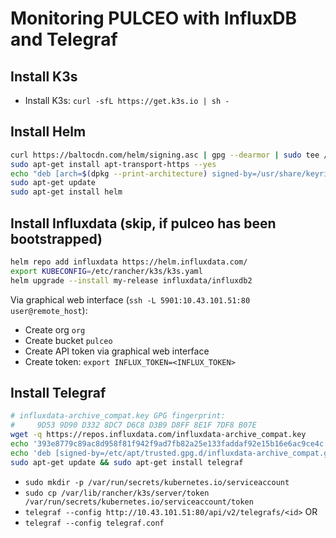 # Monitoring PULCEO with InfluxDB and Telegraf

## Install K3s

- Install K3s: `curl -sfL https://get.k3s.io | sh - `

## Install Helm

```bash
curl https://baltocdn.com/helm/signing.asc | gpg --dearmor | sudo tee /usr/share/keyrings/helm.gpg > /dev/null
sudo apt-get install apt-transport-https --yes
echo "deb [arch=$(dpkg --print-architecture) signed-by=/usr/share/keyrings/helm.gpg] https://baltocdn.com/helm/stable/debian/ all main" | sudo tee /etc/apt/sources.list.d/helm-stable-debian.list
sudo apt-get update
sudo apt-get install helm
```

## Install Influxdata (skip, if pulceo has been bootstrapped)

```bash
helm repo add influxdata https://helm.influxdata.com/
export KUBECONFIG=/etc/rancher/k3s/k3s.yaml
helm upgrade --install my-release influxdata/influxdb2
```

Via graphical web interface (`ssh -L 5901:10.43.101.51:80 user@remote_host`):

- Create org `org`
- Create bucket `pulceo`
- Create API token via graphical web interface
- Create token: `export INFLUX_TOKEN=<INFLUX_TOKEN>`

## Install Telegraf

```bash
# influxdata-archive_compat.key GPG fingerprint:
#     9D53 9D90 D332 8DC7 D6C8 D3B9 D8FF 8E1F 7DF8 B07E
wget -q https://repos.influxdata.com/influxdata-archive_compat.key
echo '393e8779c89ac8d958f81f942f9ad7fb82a25e133faddaf92e15b16e6ac9ce4c influxdata-archive_compat.key' | sha256sum -c && cat influxdata-archive_compat.key | gpg --dearmor | sudo tee /etc/apt/trusted.gpg.d/influxdata-archive_compat.gpg > /dev/null
echo 'deb [signed-by=/etc/apt/trusted.gpg.d/influxdata-archive_compat.gpg] https://repos.influxdata.com/debian stable main' | sudo tee /etc/apt/sources.list.d/influxdata.list
sudo apt-get update && sudo apt-get install telegraf
```

- `sudo mkdir -p /var/run/secrets/kubernetes.io/serviceaccount`
- `sudo cp /var/lib/rancher/k3s/server/token /var/run/secrets/kubernetes.io/serviceaccount/token`
- `telegraf --config http://10.43.101.51:80/api/v2/telegrafs/<id>` OR
- `telegraf --config telegraf.conf`